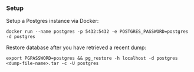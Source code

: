 ### Setup

Setup a Postgres instance via Docker:

```
docker run --name postgres -p 5432:5432 -e POSTGRES_PASSWORD=postgres -d postgres
```

Restore database after you have retrieved a recent dump:

```
export PGPASSWORD=postgres && pg_restore -h localhost -d postgres <dump-file-name>.tar -c -U postgres
```